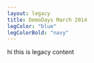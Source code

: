 ```yaml
---
layout: legacy
title: DemoDays March 2014
legColor: "blue"
legColorBold: "navy"
---
```


hi this is legacy content
